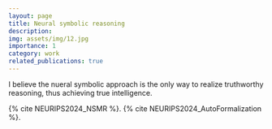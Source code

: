 ```yaml
---
layout: page
title: Neural symbolic reasoning
description: 
img: assets/img/12.jpg
importance: 1
category: work
related_publications: true
---
```


I believe the nueral symbolic approach is the only way to realize truthworthy reasoning, thus achieving true intelligence. 

 {% cite NEURIPS2024_NSMR %}.
 {% cite NEURIPS2024_AutoFormalization %}.
